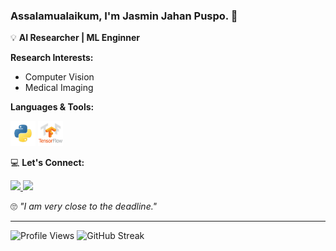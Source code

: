 ### Assalamualaikum, I'm Jasmin Jahan Puspo. 🌸

💡 **AI Researcher | ML Enginner**

**Research Interests:**  
- Computer Vision  
- Medical Imaging  

**Languages & Tools:**  
<p align="left">
  <img src="https://raw.githubusercontent.com/github/explore/main/topics/python/python.png" width="40">
  <img src="https://raw.githubusercontent.com/github/explore/main/topics/tensorflow/tensorflow.png" width="40">
</p>

💻 **Let's Connect:**  
<p align="left">
  <a href="https://www.linkedin.com/in/jasminjahanpuspo/">
    <img src="https://upload.wikimedia.org/wikipedia/commons/c/ca/LinkedIn_logo_initials.png" width="40">
  </a>
  <a href=" https://www.kaggle.com/jasminpuspo">
    <img src="https://upload.wikimedia.org/wikipedia/commons/7/7c/Kaggle_logo.png" width="40">
  </a>
</p>

🙄 _"I am very close to the deadline."_

---

<p align="left">
  <img src="https://komarev.com/ghpvc/?username=your-github&style=flat&color=blue" alt="Profile Views">
  <img src="https://github-readme-streak-stats.herokuapp.com/?user=your-github&theme=default" alt="GitHub Streak">
</p>
